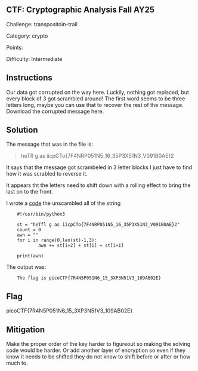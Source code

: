 ## CTF: Cryptographic Analysis Fall AY25
Challenge: transpositoin-trail 

Category: crypto

Points:

Difficulty:  Intermediate

## Instructions
Our data got corrupted on the way here. Luckily, nothing got replaced, but every block of 3 got scrambled around! The first word seems to be three letters long, maybe you can use that to recover the rest of the message.
Download the corrupted message here.

## Solution
The message that was in the file is:  
> heTfl g as iicpCTo{7F4NRP051N5_16_35P3X51N3_V091B0AE}2

It says that the message got scrambeled in 3 letter blocks I just have to find how it was scrabled to reverse it.

It appears tht the letters need to shift down with a rolling effect to bring the last on to the front.

I wrote a [code](solver.py) the unscambled all of the string

        #!/usr/bin/python3

        st = "heTfl g as iicpCTo{7F4NRP051N5_16_35P3X51N3_V091B0AE}2"
        count = 0
        awn = ""
        for i in range(0,len(st)-1,3):
                awn += st[i+2] + st[i] + st[i+1] 

        print(awn)

The output was:  

        The flag is picoCTF{7R4N5P051N6_15_3XP3N51V3_109AB02E}



## Flag

picoCTF{7R4N5P051N6_15_3XP3N51V3_109AB02E}

## Mitigation
Make the proper order of the key harder to figureout so making the solving code would be harder. Or add another layer of encryption so even if they know it needs to be shifted they do not know to shift before or after or how much to.
